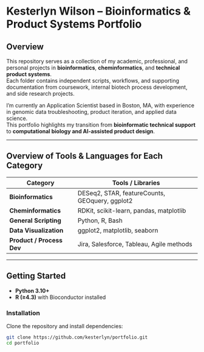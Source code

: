 # Kesterlyn Wilson – Bioinformatics & Product Systems Portfolio

## Overview
This repository serves as a collection of my academic, professional, and personal projects in **bioinformatics**, **cheminformatics**, and **technical product systems**.  
Each folder contains independent scripts, workflows, and supporting documentation from coursework, internal biotech process development, and side research projects.

I’m currently an Application Scientist based in Boston, MA, with experience in genomic data troubleshooting, product iteration, and applied data science.  
This portfolio highlights my transition from **bioinformatic technical support** to **computational biology and AI-assisted product design**.

---

## Overview of Tools & Languages for Each Category

| Category | Tools / Libraries |
|-----------|-------------------|
| **Bioinformatics** | DESeq2, STAR, featureCounts, GEOquery, ggplot2 |
| **Cheminformatics** | RDKit, scikit-learn, pandas, matplotlib |
| **General Scripting** | Python, R, Bash |
| **Data Visualization** | ggplot2, matplotlib, seaborn |
| **Product / Process Dev** | Jira, Salesforce, Tableau, Agile methods |

---

## Getting Started

- **Python 3.10+**  
- **R (≥4.3)** with Bioconductor installed  

### Installation
Clone the repository and install dependencies:
```bash
git clone https://github.com/kesterlyn/portfolio.git
cd portfolio
